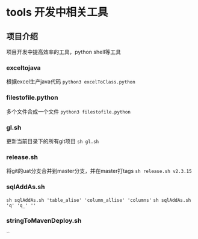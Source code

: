 # tools 开发中相关工具

## 项目介绍
项目开发中提高效率的工具，python shell等工具

### exceltojava
根据excel生产java代码
`python3 excelToClass.python`

### filestofile.python
多个文件合成一个文件
`python3 filestofile.python`

### gl.sh
更新当前目录下的所有git项目
`sh gl.sh`

### release.sh
将git的uat分支合并到master分支，并在master打tags
`sh release.sh v2.3.15`

### sqlAddAs.sh
`sh sqlAddAs.sh 'table_alise' 'column_allise' 'columns'`
`sh sqlAddAs.sh 'q' 'q_' ''`

### stringToMavenDeploy.sh
``

